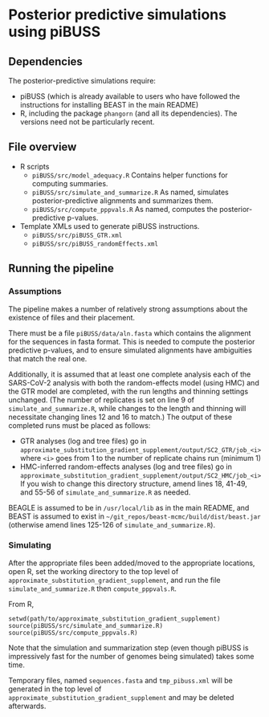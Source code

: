 # Posterior predictive simulations using piBUSS

## Dependencies
The posterior-predictive simulations require:
- piBUSS (which is already available to users who have followed the instructions for installing BEAST in the main README)
- R, including the package `phangorn` (and all its dependencies). The versions need not be particularly recent.

## File overview

- R scripts
  - `piBUSS/src/model_adequacy.R` Contains helper functions for computing summaries.
  - `piBUSS/src/simulate_and_summarize.R` As named, simulates posterior-predictive alignments and summarizes them.
  - `piBUSS/src/compute_pppvals.R` As named, computes the posterior-predictive p-values.
- Template XMLs used to generate piBUSS instructions.
  - `piBUSS/src/piBUSS_GTR.xml`
  - `piBUSS/src/piBUSS_randomEffects.xml`

## Running the pipeline

### Assumptions
The pipeline makes a number of relatively strong assumptions about the existence of files and their placement.

There must be a file `piBUSS/data/aln.fasta` which contains the alignment for the sequences in fasta format.
This is needed to compute the posterior predictive p-values, and to ensure simulated alignments have ambiguities that match the real one.

Additionally, it is assumed that at least one complete analysis each of the SARS-CoV-2 analysis with both the random-effects model (using HMC) and the GTR model are completed, with the run lengths and thinning settings unchanged.
(The number of replicates is set on line 9 of `simulate_and_summarize.R`, while changes to the length and thinning will necessitate changing lines 12 and 16 to match.)
The output of these completed runs must be placed as follows:
- GTR analyses (log and tree files) go in `approximate_substitution_gradient_supplement/output/SC2_GTR/job_<i>` where `<i>` goes from 1 to the number of replicate chains run (minimum 1)
- HMC-inferred random-effects analyses (log and tree files) go in `approximate_substitution_gradient_supplement/output/SC2_HMC/job_<i>`
If you wish to change this directory structure, amend lines 18, 41-49, and 55-56 of `simulate_and_summarize.R` as needed.

BEAGLE is assumed to be in `/usr/local/lib` as in the main README, and BEAST is assumed to exist in `~/git_repos/beast-mcmc/build/dist/beast.jar` (otherwise amend lines 125-126 of `simulate_and_summarize.R`).

### Simulating
After the appropriate files been added/moved to the appropriate locations, open R, set the working directory to the top level of `approximate_substitution_gradient_supplement`, and run the file `simulate_and_summarize.R` then `compute_pppvals.R`.

From R,
```
setwd(path/to/approximate_substitution_gradient_supplement)
source(piBUSS/src/simulate_and_summarize.R)
source(piBUSS/src/compute_pppvals.R)
```
Note that the simulation and summarization step (even though piBUSS is impressively fast for the number of genomes being simulated) takes some time.

Temporary files, named `sequences.fasta` and `tmp_pibuss.xml` will be generated in the top level of `approximate_substitution_gradient_supplement` and may be deleted afterwards.